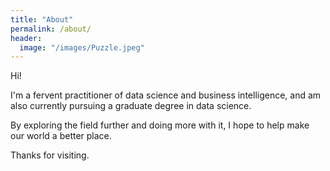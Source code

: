 ```yaml
---
title: "About"
permalink: /about/
header:
  image: "/images/Puzzle.jpeg"
---
```


Hi!

I'm a fervent practitioner of data science and business intelligence, and am also currently pursuing a graduate degree in data science.

By exploring the field further and doing more with it, I hope to help make our world a better place.

Thanks for visiting.
